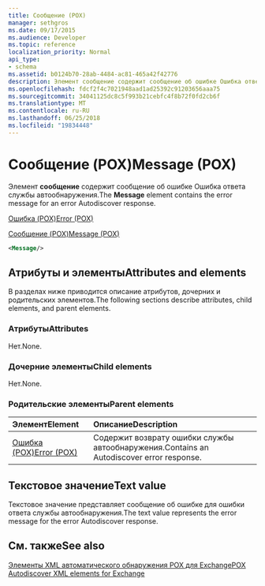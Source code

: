 ```yaml
---
title: Сообщение (POX)
manager: sethgros
ms.date: 09/17/2015
ms.audience: Developer
ms.topic: reference
localization_priority: Normal
api_type:
- schema
ms.assetid: b0124b70-28ab-4484-ac81-465a42f42776
description: Элемент сообщение содержит сообщение об ошибке Ошибка ответа службы автообнаружения.
ms.openlocfilehash: fdcf2f4c7021948aad1ad25392c91203656aaa75
ms.sourcegitcommit: 34041125dc8c5f993b21cebfc4f8b72f0fd2cb6f
ms.translationtype: MT
ms.contentlocale: ru-RU
ms.lasthandoff: 06/25/2018
ms.locfileid: "19834448"
---
```

# <a name="message-pox"></a><span data-ttu-id="6d1c9-103">Сообщение (POX)</span><span class="sxs-lookup"><span data-stu-id="6d1c9-103">Message (POX)</span></span>

<span data-ttu-id="6d1c9-104">Элемент **сообщение** содержит сообщение об ошибке Ошибка ответа службы автообнаружения.</span><span class="sxs-lookup"><span data-stu-id="6d1c9-104">The **Message** element contains the error message for an error Autodiscover response.</span></span> 
  
[<span data-ttu-id="6d1c9-105">Ошибка (POX)</span><span class="sxs-lookup"><span data-stu-id="6d1c9-105">Error (POX)</span></span>](error-pox.md)
  
[<span data-ttu-id="6d1c9-106">Сообщение (POX)</span><span class="sxs-lookup"><span data-stu-id="6d1c9-106">Message (POX)</span></span>](message-pox.md)
  
```xml
<Message/>
```

## <a name="attributes-and-elements"></a><span data-ttu-id="6d1c9-107">Атрибуты и элементы</span><span class="sxs-lookup"><span data-stu-id="6d1c9-107">Attributes and elements</span></span>

<span data-ttu-id="6d1c9-108">В разделах ниже приводится описание атрибутов, дочерних и родительских элементов.</span><span class="sxs-lookup"><span data-stu-id="6d1c9-108">The following sections describe attributes, child elements, and parent elements.</span></span>
  
### <a name="attributes"></a><span data-ttu-id="6d1c9-109">Атрибуты</span><span class="sxs-lookup"><span data-stu-id="6d1c9-109">Attributes</span></span>

<span data-ttu-id="6d1c9-110">Нет.</span><span class="sxs-lookup"><span data-stu-id="6d1c9-110">None.</span></span>
  
### <a name="child-elements"></a><span data-ttu-id="6d1c9-111">Дочерние элементы</span><span class="sxs-lookup"><span data-stu-id="6d1c9-111">Child elements</span></span>

<span data-ttu-id="6d1c9-112">Нет.</span><span class="sxs-lookup"><span data-stu-id="6d1c9-112">None.</span></span>
  
### <a name="parent-elements"></a><span data-ttu-id="6d1c9-113">Родительские элементы</span><span class="sxs-lookup"><span data-stu-id="6d1c9-113">Parent elements</span></span>

|<span data-ttu-id="6d1c9-114">**Элемент**</span><span class="sxs-lookup"><span data-stu-id="6d1c9-114">**Element**</span></span>|<span data-ttu-id="6d1c9-115">**Описание**</span><span class="sxs-lookup"><span data-stu-id="6d1c9-115">**Description**</span></span>|
|:-----|:-----|
|[<span data-ttu-id="6d1c9-116">Ошибка (POX)</span><span class="sxs-lookup"><span data-stu-id="6d1c9-116">Error (POX)</span></span>](error-pox.md) <br/> |<span data-ttu-id="6d1c9-117">Содержит возврату ошибки службы автообнаружения.</span><span class="sxs-lookup"><span data-stu-id="6d1c9-117">Contains an Autodiscover error response.</span></span>  <br/> |
   
## <a name="text-value"></a><span data-ttu-id="6d1c9-118">Текстовое значение</span><span class="sxs-lookup"><span data-stu-id="6d1c9-118">Text value</span></span>

<span data-ttu-id="6d1c9-119">Текстовое значение представляет сообщение об ошибке для ошибки ответа службы автообнаружения.</span><span class="sxs-lookup"><span data-stu-id="6d1c9-119">The text value represents the error message for the error Autodiscover response.</span></span>
  
## <a name="see-also"></a><span data-ttu-id="6d1c9-120">См. также</span><span class="sxs-lookup"><span data-stu-id="6d1c9-120">See also</span></span>



[<span data-ttu-id="6d1c9-121">Элементы XML автоматического обнаружения POX для Exchange</span><span class="sxs-lookup"><span data-stu-id="6d1c9-121">POX Autodiscover XML elements for Exchange</span></span>](pox-autodiscover-xml-elements-for-exchange.md)

